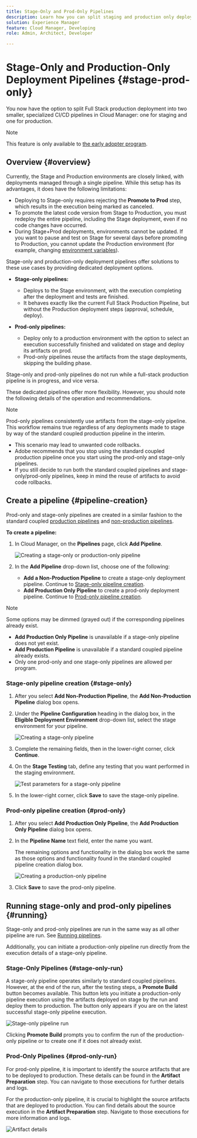 ```yaml
---
title: Stage-Only and Prod-Only Pipelines
description: Learn how you can split staging and production only deployments using dedicated pipelines.
solution: Experience Manager
feature: Cloud Manager, Developing
role: Admin, Architect, Developer

---
```

# Stage-Only and Production-Only Deployment Pipelines {#stage-prod-only}

You now have the option to split Full Stack production deployment into two smaller, specialized CI/CD pipelines in Cloud Manager: one for staging and one for production.

>[!NOTE]
>
>This feature is only available to [the early adopter program](/help/implementing/cloud-manager/release-notes/current.md#early-adoption).

## Overview {#overview}

Currently, the Stage and Production environments are closely linked, with deployments managed through a single pipeline. While this setup has its advantages, it does have the following limitations:

* Deploying to Stage-only requires rejecting the **Promote to Prod** step, which results in the execution being marked as canceled.
* To promote the latest code version from Stage to Production, you must redeploy the entire pipeline, including the Stage deployment, even if no code changes have occurred.
* During Stage+Prod deployments, environments cannot be updated. If you want to pause and test on Stage for several days before promoting to Production, you cannot update the Production environment (for example, changing [environment variables](/help/implementing/cloud-manager/environment-variables.md)).

Stage-only and production-only deployment pipelines offer solutions to these use cases by providing dedicated deployment options.

* **Stage-only pipelines:**

    * Deploys to the Stage environment, with the execution completing after the deployment and tests are finished.
    * It behaves exactly like the current Full Stack Production Pipeline, but without the Production deployment steps (approval, schedule, deploy).

* **Prod-only pipelines:**

    * Deploy only to a production environment with the option to select an execution successfully finished and validated on stage and deploy its artifacts on prod.  
    * Prod-only pipelines reuse the artifacts from the stage deployments, skipping the building phase.

Stage-only and prod-only pipelines do not run while a full-stack production pipeline is in progress, and vice versa.

These dedicated pipelines offer more flexibility. However, you should note the following details of the operation and recommendations.

>[!NOTE]
>
>Prod-only pipelines consistently use artifacts from the stage-only pipeline. This workflow remains true regardless of any deployments made to stage by way of the standard coupled production pipeline in the interim.
>
>* This scenario may lead to unwanted code rollbacks.
>* Adobe recommends that you stop using the standard coupled production pipeline once you start using the prod-only and stage-only pipelines.
>* If you still decide to run both the standard coupled pipelines and stage-only/prod-only pipelines, keep in mind the reuse of artifacts to avoid code rollbacks.

## Create a pipeline {#pipeline-creation}

Prod-only and stage-only pipelines are created in a similar fashion to the standard coupled [production pipelines](/help/implementing/cloud-manager/configuring-pipelines/configuring-production-pipelines.md) and [non-production pipelines](/help/implementing/cloud-manager/configuring-pipelines/configuring-non-production-pipelines.md).

**To create a pipeline:**

1. In Cloud Manager, on the **Pipelines** page, click **Add Pipeline**.

   ![Creating a stage-only or production-only pipeline](/help/implementing/cloud-manager/configuring-pipelines/assets/stage-prod-pipelines.png)

1. In the **Add Pipeline** drop-down list, choose one of the following:

   * **Add a Non-Production Pipeline** to create a stage-only deployment pipeline. Continue to [Stage-only pipeline creation](#stage-only).
   * **Add Production Only Pipeline** to create a prod-only deployment pipeline. Continue to [Prod-only pipeline creation](#prod-only).

>[!NOTE]
>
>Some options may be dimmed (grayed out) if the corresponding pipelines already exist.
>
>* **Add Production Only Pipeline** is unavailable if a stage-only pipeline does not yet exist.
>* **Add Production Pipeline** is unavailable if a standard coupled pipeline already exists.
>* Only one prod-only and one stage-only pipelines are allowed per program.

### Stage-only pipeline creation {#stage-only}

1. After you select **Add Non-Production Pipeline**, the **Add Non-Production Pipeline** dialog box opens.
1. Under the **Pipeline Configuration** heading in the dialog box, in the **Eligible Deployment Environment** drop-down list, select the stage environment for your pipeline.

   ![Creating a stage-only pipeline](/help/implementing/cloud-manager/configuring-pipelines/assets/stage-only.png)

1. Complete the remaining fields, then in the lower-right corner, click **Continue**.

1. On the **Stage Testing** tab, define any testing that you want performed in the staging environment.

   ![Test parameters for a stage-only pipeline](/help/implementing/cloud-manager/configuring-pipelines/assets/stage-only-test.png)

1. In the lower-right corner, click **Save** to save the stage-only pipeline.

### Prod-only pipeline creation {#prod-only}

1. After you select **Add Production Only Pipeline**, the **Add Production Only Pipeline** dialog box opens.
1. In the **Pipeline Name** text field, enter the name you want.

   The remaining options and functionality in the dialog box work the same as those options and functionality found in the standard coupled pipeline creation dialog box. 

   ![Creating a production-only pipeline](/help/implementing/cloud-manager/configuring-pipelines/assets/prod-only-pipeline.png)

1. Click **Save** to save the prod-only pipeline.

## Running stage-only and prod-only pipelines {#running}

Stage-only and prod-only pipelines are run in the same way as all other pipeline are run. See [Running pipelines](/help/implementing/cloud-manager/configuring-pipelines/managing-pipelines.md#running-pipelines).

Additionally, you can initiate a production-only pipeline run directly from the execution details of a stage-only pipeline.

### Stage-Only Pipelines {#stage-only-run}

A stage-only pipeline operates similarly to standard coupled pipelines. However, at the end of the run, after the testing steps, a **Promote Build** button becomes available. This button lets you initiate a production-only pipeline execution using the artifacts deployed on stage by the run and deploy them to production. The button only appears if you are on the latest successful stage-only pipeline execution.

![Stage-only pipeline run](/help/implementing/cloud-manager/configuring-pipelines/assets/stage-only-pipeline-run.png)

Clicking **Promote Build** prompts you to confirm the run of the production-only pipeline or to create one if it does not already exist.

### Prod-Only Pipelines {#prod-only-run}

For prod-only pipeline, it is important to identify the source artifacts that are to be deployed to production. These details can be found in the **Artifact Preparation** step. You can navigate to those executions for further details and logs.

For the production-only pipeline, it is crucial to highlight the source artifacts that are deployed to production. You can find details about the source execution in the **Artifact Preparation** step. Navigate to those executions for more information and logs.

![Artifact details](/help/implementing/cloud-manager/configuring-pipelines/assets/prod-only-pipeline-run.png)
